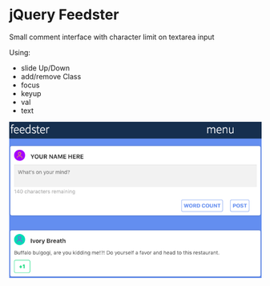 <h1>jQuery Feedster</h1>

<p>Small comment interface with character limit on textarea input</p>

<p>Using:<p>
<ul>
<li>slide Up/Down</li>
<li>add/remove Class</li>
<li>focus</li>
<li>keyup</li>
<li>val</li>
<li>text</li>
</ul>

<img src="img.png">